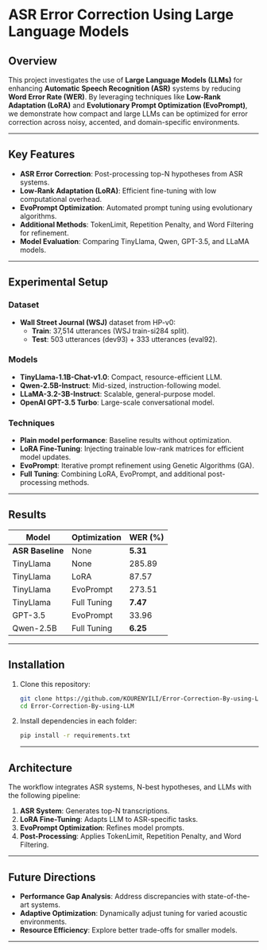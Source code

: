 # ASR Error Correction Using Large Language Models

## Overview

This project investigates the use of **Large Language Models (LLMs)** for enhancing **Automatic Speech Recognition (ASR)** systems by reducing **Word Error Rate (WER)**. By leveraging techniques like **Low-Rank Adaptation (LoRA)** and **Evolutionary Prompt Optimization (EvoPrompt)**, we demonstrate how compact and large LLMs can be optimized for error correction across noisy, accented, and domain-specific environments.

---

## Key Features

- **ASR Error Correction**: Post-processing top-N hypotheses from ASR systems.
- **Low-Rank Adaptation (LoRA)**: Efficient fine-tuning with low computational overhead.
- **EvoPrompt Optimization**: Automated prompt tuning using evolutionary algorithms.
- **Additional Methods**: TokenLimit, Repetition Penalty, and Word Filtering for refinement.
- **Model Evaluation**: Comparing TinyLlama, Qwen, GPT-3.5, and LLaMA models.

---

## Experimental Setup

### Dataset

- **Wall Street Journal (WSJ)** dataset from HP-v0:
  - **Train**: 37,514 utterances (WSJ train-si284 split).
  - **Test**: 503 utterances (dev93) + 333 utterances (eval92).

### Models

- **TinyLlama-1.1B-Chat-v1.0**: Compact, resource-efficient LLM.
- **Qwen-2.5B-Instruct**: Mid-sized, instruction-following model.
- **LLaMA-3.2-3B-Instruct**: Scalable, general-purpose model.
- **OpenAI GPT-3.5 Turbo**: Large-scale conversational model.

### Techniques

- **Plain model performance**: Baseline results without optimization.
- **LoRA Fine-Tuning**: Injecting trainable low-rank matrices for efficient model updates.
- **EvoPrompt**: Iterative prompt refinement using Genetic Algorithms (GA).
- **Full Tuning**: Combining LoRA, EvoPrompt, and additional post-processing methods.

---

## Results

| Model           | Optimization       | WER (%) |
|------------------|--------------------|---------|
| **ASR Baseline** | None              | **5.31** |
| TinyLlama        | None              | 285.89  |
| TinyLlama        | LoRA              | 87.57   |
| TinyLlama        | EvoPrompt         | 273.51  |
| TinyLlama        | Full Tuning       | **7.47** |
| GPT-3.5          | EvoPrompt         | 33.96   |
| Qwen-2.5B        | Full Tuning       | **6.25** |

---

## Installation

1. Clone this repository:
   ```bash
   git clone https://github.com/KOURENYILI/Error-Correction-By-using-LLM.git
   cd Error-Correction-By-using-LLM
   ```

2. Install dependencies in each folder:
   ```bash
   pip install -r requirements.txt
   ```
   ---

## Architecture

The workflow integrates ASR systems, N-best hypotheses, and LLMs with the following pipeline:

1. **ASR System**: Generates top-N transcriptions.
2. **LoRA Fine-Tuning**: Adapts LLM to ASR-specific tasks.
3. **EvoPrompt Optimization**: Refines model prompts.
4. **Post-Processing**: Applies TokenLimit, Repetition Penalty, and Word Filtering.

---

## Future Directions

- **Performance Gap Analysis**: Address discrepancies with state-of-the-art systems.
- **Adaptive Optimization**: Dynamically adjust tuning for varied acoustic environments.
- **Resource Efficiency**: Explore better trade-offs for smaller models.

---

